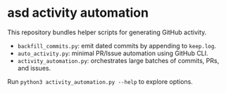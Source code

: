 # asd activity automation

This repository bundles helper scripts for generating GitHub activity.

- `backfill_commits.py`: emit dated commits by appending to `keep.log`.
- `auto_activity.py`: minimal PR/Issue automation using GitHub CLI.
- `activity_automation.py`: orchestrates large batches of commits, PRs, and issues.

Run `python3 activity_automation.py --help` to explore options.
